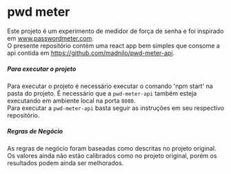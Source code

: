 # pwd meter

   Este projeto é um experimento de medidor de força de senha e foi inspirado em www.passwordmeter.com.  
   O presente repositório contém uma react app bem simples que consome a api contida em https://github.com/madnilo/pwd-meter-api.
   
##### Para executar o projeto
   Para executar o projeto é necessário executar o comando 'npm start' na pasta do projeto. É necessário que a `pwd-meter-api` também esteja executando em ambiente local na porta `8080`.  
   Para executar a `pwd-meter-api` basta seguir as instruções em seu respectivo repositório.

##### Regras de Negócio
   As regras de negócio foram baseadas como descritas no projeto original.  Os valores ainda não estão calibrados como no projeto original, porém os resultados podem ainda ser melhorados.